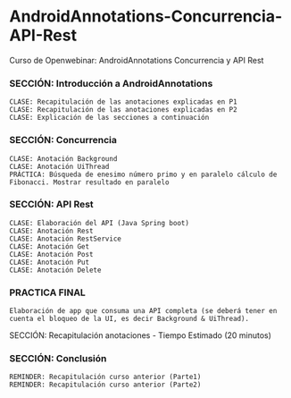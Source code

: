 # AndroidAnnotations-Concurrencia-API-Rest
Curso de Openwebinar: AndroidAnnotations Concurrencia y API Rest

### SECCIÓN: Introducción a AndroidAnnotations
	CLASE: Recapitulación de las anotaciones explicadas en P1
	CLASE: Recapitulación de las anotaciones explicadas en P2
	CLASE: Explicación de las secciones a continuación

### SECCIÓN: Concurrencia
	CLASE: Anotación Background
	CLASE: Anotación UiThread
	PRÁCTICA: Búsqueda de enesimo número primo y en paralelo cálculo de Fibonacci. Mostrar resultado en paralelo

### SECCIÓN: API Rest
	CLASE: Elaboración del API (Java Spring boot)
	CLASE: Anotación Rest
	CLASE: Anotación RestService
	CLASE: Anotación Get
	CLASE: Anotación Post
	CLASE: Anotación Put
	CLASE: Anotación Delete
### PRACTICA FINAL
	Elaboración de app que consuma una API completa (se deberá tener en cuenta el bloqueo de la UI, es decir Background & UiThread).

SECCIÓN: Recapitulación anotaciones - Tiempo Estimado (20 minutos)

### SECCIÓN: Conclusión
	REMINDER: Recapitulación curso anterior (Parte1)
	REMINDER: Recapitulación curso anterior (Parte2)

